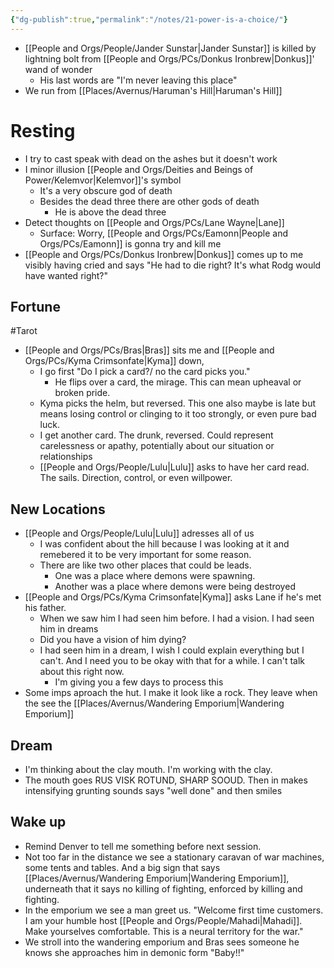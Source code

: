 ```yaml
---
{"dg-publish":true,"permalink":"/notes/21-power-is-a-choice/"}
---
```




- [[People and Orgs/People/Jander Sunstar\|Jander Sunstar]] is killed by  lightning bolt from [[People and Orgs/PCs/Donkus Ironbrew\|Donkus]]' wand of wonder
	- His last words are "I'm never leaving this place"
- We run from [[Places/Avernus/Haruman's Hill\|Haruman's Hill]]

# Resting
- I try to cast speak with dead on the ashes but it doesn't work
- I minor illusion [[People and Orgs/Deities and Beings of Power/Kelemvor\|Kelemvor]]'s symbol
	- It's a very obscure god of death
	- Besides the dead three there are other gods of death
		- He is above the dead three
- Detect thoughts on [[People and Orgs/PCs/Lane Wayne\|Lane]]
	- Surface: Worry, [[People and Orgs/PCs/Eamonn\|People and Orgs/PCs/Eamonn]] is gonna try and kill me
- [[People and Orgs/PCs/Donkus Ironbrew\|Donkus]] comes up to me visibly having cried and says "He had to die right? It's what Rodg would have wanted right?"
## Fortune
#Tarot 
- [[People and Orgs/PCs/Bras\|Bras]] sits me and [[People and Orgs/PCs/Kyma Crimsonfate\|Kyma]] down, 
	- I go first "Do I pick a card?/ no the card picks you."
		- He flips over a card, the mirage. This can mean upheaval or broken pride. 
	- Kyma picks the helm, but reversed. This one also maybe is late but means losing control or clinging to it too strongly, or even pure bad luck. 
	- I get another card. The drunk, reversed. Could represent carelessness or apathy, potentially about our situation or relationships
	- [[People and Orgs/People/Lulu\|Lulu]] asks to have her card read. The sails. Direction, control, or even willpower. 
## New Locations
- [[People and Orgs/People/Lulu\|Lulu]] adresses all of us
	- I was confident about the hill because I was looking at it and remebered it to be very important for some reason. 
	- There are like two other places that could be leads. 
		- One was a place where demons were spawning. 
		- Another was a place where demons were being destroyed
- [[People and Orgs/PCs/Kyma Crimsonfate\|Kyma]] asks Lane if he's met his father. 
	- When we saw him I had seen him before. I had a vision. I had seen him in dreams
	- Did you have a vision of him dying? 
	- I had seen him in a dream, I wish I could explain everything but I can't. And I need you to be okay with that for a while. I can't talk about this right now. 
		- I'm giving you a few days to process this 
- Some imps aproach the hut. I make it look like a rock. They leave when the see the [[Places/Avernus/Wandering Emporium\|Wandering Emporium]]
## Dream
- I'm thinking about the clay mouth. I'm working with the clay. 
- The mouth goes RUS VISK ROTUND, SHARP SOOUD. Then in makes intensifying grunting sounds says "well done" and then smiles

## Wake up
- Remind Denver to tell me something before next session. 
- Not too far in the distance we see a stationary caravan of war machines, some tents and tables. And a big sign that says [[Places/Avernus/Wandering Emporium\|Wandering Emporium]], underneath that it says no killing of fighting, enforced by killing and fighting.
- In the emporium we see a man greet us. "Welcome first time customers. I am your humble host [[People and Orgs/People/Mahadi\|Mahadi]]. Make yourselves comfortable. This is a neural territory for the war."
- We stroll into the wandering emporium and Bras sees someone he knows she approaches him in demonic form "Baby!!"